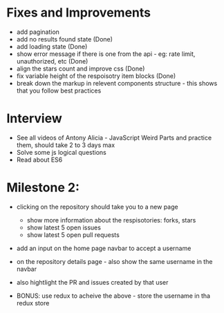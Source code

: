 # Fixes and Improvements

- add pagination
- add no results found state (Done)
- add loading state (Done)
- show error message if there is one from the api - eg: rate limit, unauthorized, etc (Done)
- align the stars count and improve css (Done)
- fix variable height of the respoisotry item blocks (Done)
- break down the markup in relevent components structure - this shows that you follow best practices


# Interview

- See all videos of Antony Alicia - JavaScript Weird Parts and practice them, should take 2 to 3 days max
- Solve some js logical questions
- Read about ES6


# Milestone 2: 

- clicking on the repository should take you to a new page
    - show more information about the respisotories: forks, stars
    - show latest 5 open issues
    - show latest 5 open pull requests

- add an input on the home page navbar to accept a username
- on the repository details page - also show the same username in the navbar
- also hightlight the PR and issues created by that user
- BONUS: use redux to acheive the above - store the username in tha redux store